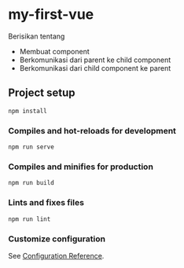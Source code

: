 # my-first-vue
Berisikan tentang
- Membuat component
- Berkomunikasi dari parent ke child component
- Berkomunikasi dari child component ke parent 

## Project setup
```
npm install
```

### Compiles and hot-reloads for development
```
npm run serve
```

### Compiles and minifies for production
```
npm run build
```

### Lints and fixes files
```
npm run lint
```

### Customize configuration
See [Configuration Reference](https://cli.vuejs.org/config/).
